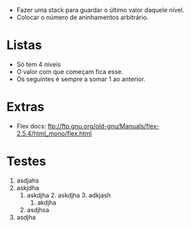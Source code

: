 - Fazer uma stack para guardar o último valor daquele nível.
- Colocar o número de aninhamentos arbitrário.


# Listas
+ Só tem 4 níveis
+ O valor com que começam fica esse. 
+ Os seguintes é sempre a somar 1 ao anterior.


# Extras
- Flex docs: ftp://ftp.gnu.org/old-gnu/Manuals/flex-2.5.4/html_mono/flex.html

# Testes
1. asdjahs
2. askjdha
	1. askdjha
		2. askdjha
			3. adkjash
		1. akdjha
	1. asdjhsa
1. asdjha
